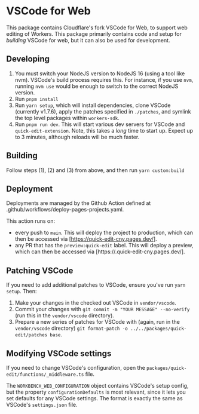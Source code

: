 # VSCode for Web

This package contains Cloudflare's fork VSCode for Web, to support web editing of Workers. This package primarily contains code and setup for _building_ VSCode for web, but it can also be used for development.

## Developing

1. You must switch your NodeJS version to NodeJS 16 (using a tool like nvm). VSCode's build process requires this. For instance, if you use `nvm`, running `nvm use` would be enough to switch to the correct NodeJS version.
2. Run `pnpm install`
3. Run `yarn setup`, which will install dependencies, clone VSCode (currently v1.7.6), apply the patches specified in `./patches`, and symlink the top level packages within `workers-sdk`.
4. Run `pnpm run dev`. This will start various dev servers for VSCode and `quick-edit-extension`. Note, this takes a _long_ time to start up. Expect up to 3 minutes, although reloads will be much faster.

## Building

Follow steps (1), (2) and (3) from above, and then run `yarn custom:build`

## Deployment

Deployments are managed by the Github Action defined at .github/workflows/deploy-pages-projects.yaml.

This action runs on:

- every push to `main`. This will deploy the project to production, which can then be accessed via [https://quick-edit-cny.pages.dev/].
- any PR that has the `preview:quick-edit` label. This will deploy a preview, which can then be accessed via [https://<SHA>.quick-edit-cny.pages.dev/].

## Patching VSCode

If you need to add additional patches to VSCode, ensure you've run `yarn setup`. Then:

1. Make your changes in the checked out VSCode in `vendor/vscode`.
2. Commit your changes with `git commit -m "YOUR MESSAGE" --no-verify` (run this in the `vendor/vscode` directory).
3. Prepare a new series of patches for VSCode with (again, run in the `vendor/vscode` directory) `git format-patch -o ../../packages/quick-edit/patches base`.

## Modifying VSCode settings

If you need to change VSCode's configuration, open the `packages/quick-edit/functions/_middleware.ts` file.

The `WORKBENCH_WEB_CONFIGURATION` object contains VSCode's setup config, but the property `configurationDefaults` is most relevant, since it lets you set defaults for any VSCode settings. The format is exactly the same as VSCode's `settings.json` file.
